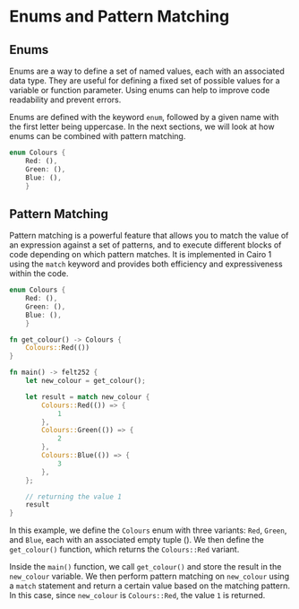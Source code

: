 # Enums and Pattern Matching


## Enums
Enums are a way to define a set of named values, each with an associated data type. They are useful for defining a fixed set of possible values for a variable or function parameter. Using enums can help to improve code readability and prevent errors.

Enums are defined with the keyword `enum`, followed by a given name with the first letter being uppercase. In the next sections, we will look at how enums can be combined with pattern matching.


```rust
enum Colours { 
    Red: (), 
    Green: (), 
    Blue: (), 
    }
```


## Pattern Matching
Pattern matching is a powerful feature that allows you to match the value of an expression against a set of patterns, and to execute different blocks of code depending on which pattern matches. It is implemented in Cairo 1 using the `match` keyword and provides both efficiency and expressiveness within the code.

```rust
enum Colours { 
    Red: (), 
    Green: (), 
    Blue: (), 
    }

fn get_colour() -> Colours {
    Colours::Red(())
}

fn main() -> felt252 {
    let new_colour = get_colour();

    let result = match new_colour {
        Colours::Red(()) => {
            1
        },
        Colours::Green(()) => {
            2
        },
        Colours::Blue(()) => {
            3
        },
    };

    // returning the value 1
    result
}
```
In this example, we define the `Colours` enum with three variants: `Red`, `Green`, and `Blue`, each with an associated empty tuple (). We then define the `get_colour()` function, which returns the `Colours::Red` variant.

Inside the `main()` function, we call `get_colour()` and store the result in the `new_colour` variable. We then perform pattern matching on `new_colour` using a `match` statement and return a certain value based on the matching pattern. In this case, since `new_colour` is `Colours::Red`, the value `1` is returned.

